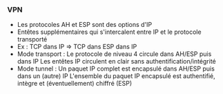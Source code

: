 ### VPN

* Les protocoles AH et ESP sont des options d'IP
* Entêtes supplémentaires qui s'intercalent entre IP et le protocole transporté
* Ex : TCP dans IP => TCP dans ESP dans IP
* Mode transport :
  Le protocole de niveau 4 circule dans AH/ESP puis dans IP
  Les entêtes IP circulent en clair sans authentification/intégrité
* Mode tunnel :
Un paquet IP complet est encapsulé dans AH/ESP puis dans un (autre) IP
L'ensemble du paquet IP encapsulé est authentifié, intègre et (éventuellement) chiffré (ESP)


